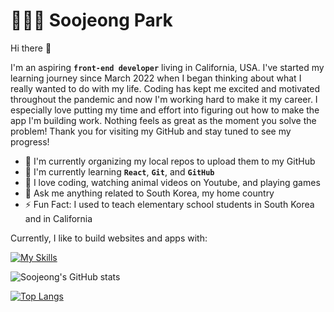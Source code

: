 # 👩🏻‍💻 Soojeong Park

Hi there 👋

I'm an aspiring **`front-end developer`** living in California, USA. I've started my learning journey since March 2022 when I began thinking about what I really wanted to do with my life. Coding has kept me excited and motivated throughout the pandemic and now I'm working hard to make it my career. I especially love putting my time and effort into figuring out how to make the app I'm building work. Nothing feels as great as the moment you solve the problem! Thank you for visiting my GitHub and stay tuned to see my progress!

- 🔭 I'm currently organizing my local repos to upload them to my GitHub
- 🌱 I'm currently learning **`React`**, **`Git`**, and **`GitHub`**
- 🤩 I love coding, watching animal videos on Youtube, and playing games
- 💬 Ask me anything related to South Korea, my home country
- ⚡️ Fun Fact: I used to teach elementary school students in South Korea and in California

Currently, I like to build websites and apps with:

[![My Skills](https://skillicons.dev/icons?i=html,css,js,react,git)](https://skillicons.dev)

![Soojeong's GitHub stats](https://github-readme-stats-soojeong-park-ca.vercel.app/api?username=soojeong-park-ca&show_icons=true&theme=tokyonight)

[![Top Langs](https://github-readme-stats-soojeong-park-ca.vercel.app/api/top-langs/?username=soojeong-park-ca&theme=tokyonight)](https://github.com/anuraghazra/github-readme-stats)
